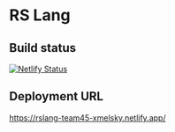 # RS Lang

## Build status

[![Netlify Status](https://api.netlify.com/api/v1/badges/bde52e87-d717-4ff4-9c81-2bb8e94c6159/deploy-status)](https://app.netlify.com/sites/rslang-team45-xmelsky/deploys)

## Deployment URL

https://rslang-team45-xmelsky.netlify.app/
